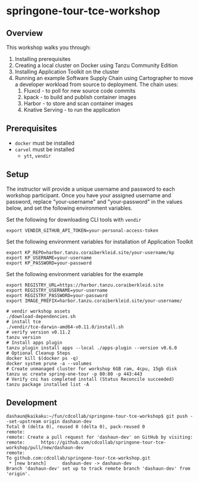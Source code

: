 # springone-tour-tce-workshop

## Overview
This workshop walks you through:
1. Installing prerequisites
2. Creating a local cluster on Docker using Tanzu Community Edition
3. Installing Application Toolkit on the cluster
4. Running an example Software Supply Chain using Cartographer to move a developer workload from source to deployment. The chain uses:
   1. Fluxcd - to poll for new source code commits 
   2. kpack - to build and publish container images
   3. Harbor - to store and scan container images
   4. Knative Serving - to run the application 

## Prerequisites

- `docker` must be installed
- `carvel` must be installed
  - `ytt`, `vendir`

## Setup
The instructor will provide a unique username and password to each workshop participant. Once you have your assigned username and password, replace "your-username" and "your-password" in the values below, and set the following environment variables.

Set the following for downloading CLI tools with `vendir`
```shell
export VENDIR_GITHUB_API_TOKEN=your-personal-access-token 
```

Set the following environment variables for installation of Application Toolkit
```shell
export KP_REPO=harbor.tanzu.coraiberkleid.site/your-username/kp
export KP_USERNAME=your-username
export KP_PASSWORD=your-password
```

Set the following environment variables for the example 
```shell
export REGISTRY_URL=https://harbor.tanzu.coraiberkleid.site
export REGISTRY_USERNAME=your-username
export REGISTRY_PASSWORD=your-password
export IMAGE_PREFIX=harbor.tanzu.coraiberkleid.site/your-username/
```

```shell
# vendir workshop assets
./download-dependencies.sh
# install tce
./vendir/tce-darwin-amd64-v0.11.0/install.sh
# verify version v0.11.2
tanzu version
# Install apps plugin
tanzu plugin install apps --local ./apps-plugin --version v0.6.0
# Optional Cleanup Steps
docker kill $(docker ps -q)
docker system prune -a --volumes
# Create unmanaged cluster for workshop 6GB ram, 4cpu, 15gb disk
tanzu uc create spring-one-tour -p 80:80 -p 443:443
# Verify cni has completed install (Status Reconcile succeeded)
tanzu package installed list -A
```

## Development

```shell
dashaun@kaikaku:~/fun/cdcollab/springone-tour-tce-workshop$ git push --set-upstream origin dashaun-dev
Total 0 (delta 0), reused 0 (delta 0), pack-reused 0
remote: 
remote: Create a pull request for 'dashaun-dev' on GitHub by visiting:
remote:      https://github.com/cdcollab/springone-tour-tce-workshop/pull/new/dashaun-dev
remote: 
To github.com:cdcollab/springone-tour-tce-workshop.git
 * [new branch]      dashaun-dev -> dashaun-dev
Branch 'dashaun-dev' set up to track remote branch 'dashaun-dev' from 'origin'.
```